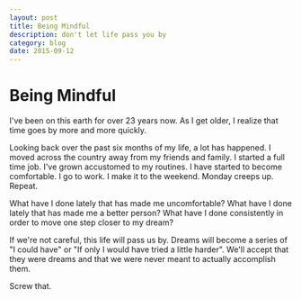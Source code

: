 ```yaml
---
layout: post
title: Being Mindful
description: don't let life pass you by
category: blog
date: 2015-09-12
---
```


# Being Mindful
I've been on this earth for over 23 years now. As I get older, I realize that time goes by more and more quickly. 

Looking back over the past six months of my life, a lot has happened. I moved across the country away from my friends and family. I started a full time job. I've grown accustomed to my routines. I have started to become comfortable. I go to work. I make it to the weekend. Monday creeps up. Repeat.

What have I done lately that has made me uncomfortable? What have I done lately that has made me a better person? What have I done consistently in order to move one step closer to my dream?

If we're not careful, this life will pass us by. Dreams will become a series of "I could have" or "If only I would have tried a little harder". We'll accept that they were dreams and that we were never meant to actually accomplish them.  

Screw that. 